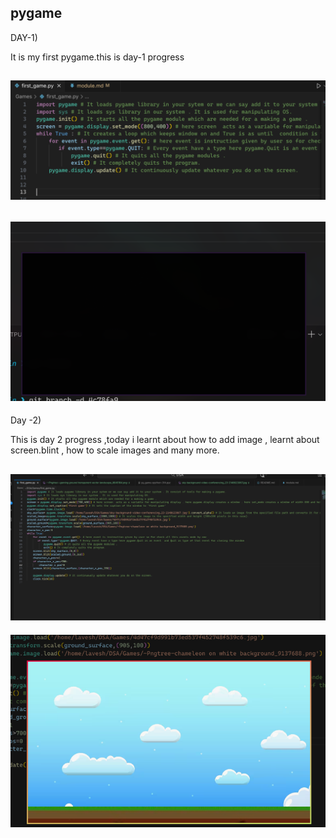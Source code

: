 ## pygame

DAY-1) 

It is my first pygame.this is day-1 progress

![Main code](image-1.png)
---
![Output](image.png) 
---
Day -2)

This is day 2 progress ,today i learnt about how to add image , learnt about screen.blint , how to scale images and many more.

![Main code](image-2.png)
---
![Output](image-3.png)